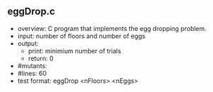 ## eggDrop.c
 - overview: C program that implements the egg dropping problem.
 - input: number of floors and number of eggs
 - output: 
     - print: minimium number of trials
     - return: 0
 - #mutants: 
 - #lines: 60
 - test format: eggDrop \<nFloors\> \<nEggs\> 
